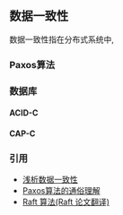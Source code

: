 ## 数据一致性
数据一致性指在分布式系统中, 

### Paxos算法


### 数据库
#### ACID-C

#### CAP-C

### 引用
- [浅析数据一致性](http://www.importnew.com/20633.html)
- [Paxos算法的通俗理解](https://www.cnblogs.com/yeahwell/p/4703219.html)
- [Raft 算法(Raft 论文翻译)](http://blog.51cto.com/liuxp0827/1899354)
